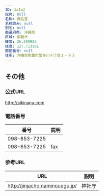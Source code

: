 ```yaml
---
ID: 1aImJ
総称: null
名称: 識名宮
名称読み: null
別名: null
都道府県: 沖縄県
区域: 那覇市
緯度: 26.209923
経度: 127.713181
郵便番号: null
住所: 沖縄県那覇市繁多川４丁目１－４３
---
```


## その他

### 公式URL

http://sikinagu.com

### 電話番号

| 番号         | 説明 |
| ------------ | ---- |
| 098-853-7225 |      |
| 098-853-7225 | fax  |

### 参考URL

| URL                            | 説明   |
| ------------------------------ | ------ |
| http://jinjacho.naminouegu.jp/ | 神社庁 |
